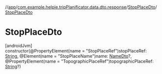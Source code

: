 //[app](../../../index.md)/[com.example.helpie.tripPlanificator.data.dto.response](../index.md)/[StopPlaceDto](index.md)/[StopPlaceDto](-stop-place-dto.md)

# StopPlaceDto

[androidJvm]\
constructor(@PropertyElement(name = &quot;StopPlaceRef&quot;)stopPlaceRef: [String](https://kotlinlang.org/api/latest/jvm/stdlib/kotlin/-string/index.html), @Element(name = &quot;StopPlaceName&quot;)name: [NameDto](../-name-dto/index.md)?, @PropertyElement(name = &quot;TopographicPlaceRef&quot;)topographicPlaceRef: [String](https://kotlinlang.org/api/latest/jvm/stdlib/kotlin/-string/index.html)?)
